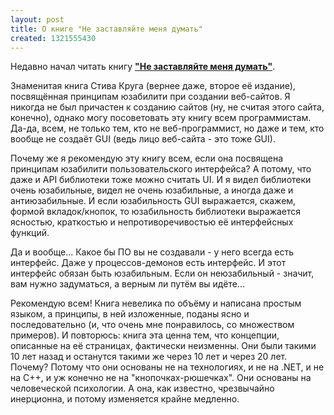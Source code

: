 ```yaml
---
layout: post
title: О книге "Не заставляйте меня думать"
created: 1321555430
---
```

Недавно начал читать книгу **<a href="http://www.books.ru/books/veb-dizayn-kniga-stiva-kruga-ili-ne-zastavlyayte-menya-dumat-2-e-izdanie-544947/">"Не заставляйте меня думать"</a>**.

Знаменитая книга Стива Круга (вернее даже, второе её издание), посвящённая принципам юзабилити при создании веб-сайтов. Я никогда не был причастен к созданию сайтов (ну, не считая этого сайта, конечно), однако могу посоветовать эту книгу всем программистам. Да-да, всем, не только тем, кто не веб-программист, но даже и тем, кто вообще не создаёт GUI (ведь лицо веб-сайта - это тоже GUI).

Почему же я рекомендую эту книгу всем, если она посвящена принципам юзабилити пользовательского интерфейса? А потому, что даже и API библиотеки тоже можно считать UI. И я видел библиотеки очень юзабильные, видел не очень юзабильные, а иногда даже и антиюзабильные. И если юзабильность GUI выражается, скажем, формой вкладок/кнопок, то юзабильность библиотеки выражается ясностью, краткостью и непротиворечивостью её интерфейсных функций.

Да и вообще... Какое бы ПО вы не создавали - у него всегда есть интерфейс. Даже у процессов-демонов есть интерфейс. И этот интерфейс обязан быть юзабильным. Если он неюзабильный - значит, вам нужно задуматься, а верным ли путём вы идёте...

Рекомендую всем! Книга невелика по объёму и написана простым языком, а принципы, в ней изложенные, поданы ясно и последовательно (и, что очень мне понравилось, со множеством примеров). И повторюсь: книга эта ценна тем, что концепции, описанные на её страницах, фактически неизменны. Они были такими 10 лет назад и останутся такими же через 10 лет и через 20 лет. Почему? Потому что они основаны не на технологиях, и не на .NET, и не на C++, и уж конечно не на "кнопочках-рюшечках". Они основаны на человеческой психологии. А она, как известно, чрезвычайно инерционна, и потому изменяется крайне медленно.

